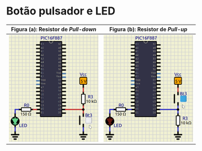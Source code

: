 # Botão pulsador e LED


| Figura (a): Resistor de *Pull-down* | Figura (b): Resistor de *Pull-up* |
|:-------:|:------:|
| ![Resistor de Pull-Up](https://github.com/JoseWRPereira/ddp/blob/master/_posts/tUcPIC/c1-botaoLED/P0102-botaoLED-pullupres.gif)| ![Resistor de Pull-Down](https://github.com/JoseWRPereira/ddp/blob/master/_posts/tUcPIC/c1-botaoLED/P0102-botaoLED-pulldownres.gif)|

